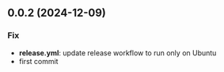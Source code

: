 ## 0.0.2 (2024-12-09)

### Fix

- **release.yml**: update release workflow to run only on Ubuntu
- first commit
